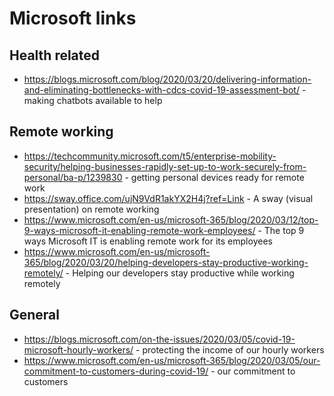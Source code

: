 # Microsoft links
## Health related
* https://blogs.microsoft.com/blog/2020/03/20/delivering-information-and-eliminating-bottlenecks-with-cdcs-covid-19-assessment-bot/ - making chatbots available to help

## Remote working
* https://techcommunity.microsoft.com/t5/enterprise-mobility-security/helping-businesses-rapidly-set-up-to-work-securely-from-personal/ba-p/1239830 - getting personal devices ready for remote work
* https://sway.office.com/ujN9VdR1akYX2H4j?ref=Link - A sway (visual presentation) on remote working
* https://www.microsoft.com/en-us/microsoft-365/blog/2020/03/12/top-9-ways-microsoft-it-enabling-remote-work-employees/ - The top 9 ways Microsoft IT is enabling remote work for its employees
* https://www.microsoft.com/en-us/microsoft-365/blog/2020/03/20/helping-developers-stay-productive-working-remotely/ - Helping our developers stay productive while working remotely

## General
* https://blogs.microsoft.com/on-the-issues/2020/03/05/covid-19-microsoft-hourly-workers/ - protecting the income of our hourly workers
* https://www.microsoft.com/en-us/microsoft-365/blog/2020/03/05/our-commitment-to-customers-during-covid-19/ - our commitment to customers
